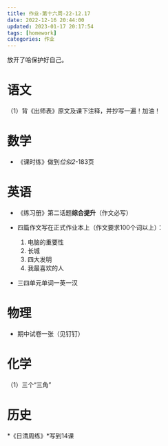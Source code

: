 ```yaml
---
title: 作业-第十六周-22-12.17
date: 2022-12-16 20:44:00
updated: 2023-01-17 20:17:54
tags: [homework]
categories: 作业
---
```


放开了哈保护好自己。
<!--more-->
# 语文
 （1）背《出师表》原文及课下注释，并抄写一遍！加油！
# 数学

 - 《课时练》做到*位似2*-183页

# 英语

 - 《练习册》第二话题**综合提升**（作文必写）
 - 四篇作文写在正式作业本上（作文要求100个词以上）：
   1. 电脑的重要性
   2. 长城  
   3. 四大发明 
   4. 我最喜欢的人



- 三四单元单词一英一汉

# 物理

- 期中试卷一张（见钉钉）

# 化学

 （1）三个“三角”

# 历史

 *《日清周练》*写到14课
